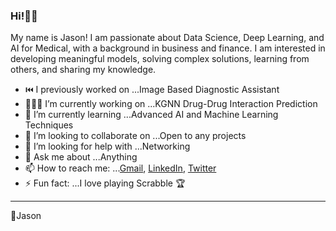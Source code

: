 ### Hi!👋🏾 


My name is Jason! I am passionate about Data Science, Deep Learning, and AI for Medical, with a background in business and finance. I am interested in developing meaningful models, solving complex solutions, learning from others, and sharing my knowledge.


- ⏮️ I previously worked on ...Image Based Diagnostic Assistant
- 👨🏾‍💻 I’m currently working on ...KGNN Drug-Drug Interaction Prediction
- 🌱 I’m currently learning ...Advanced AI and Machine Learning Techniques
- 🧩 I’m looking to collaborate on ...Open to any projects
- 🤔 I’m looking for help with ...Networking
- 💬 Ask me about ...Anything
- 📫 How to reach me: ...[Gmail](robinsonjason761!gmail.com), [LinkedIn](https://www.linkedin.com/in/jasrobinson12/), [Twitter](https://twitter.com/jasonrob_)
- ⚡ Fun fact: ...I love playing Scrabble 🏆
*** 
🚀Jason
